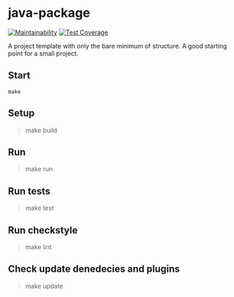 # java-package

[![Maintainability](https://api.codeclimate.com/v1/badges/74e8f67089382adaf04c/maintainability)](https://codeclimate.com/github/EvgeniusV/project1/maintainability) [![Test Coverage](https://api.codeclimate.com/v1/badges/74e8f67089382adaf04c/test_coverage)](https://codeclimate.com/github/EvgeniusV/project1/test_coverage) 


A project template with only the bare minimum of structure. A good starting point for a small project.

## Start

    make

## Setup

> make build

## Run

> make run

## Run tests

> make test

## Run checkstyle

> make lint

## Check update denedecies and plugins

> make update

